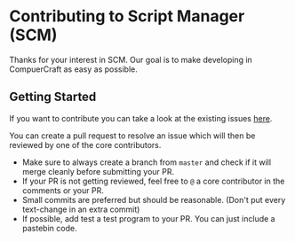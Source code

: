 # Contributing to Script Manager (SCM)
Thanks for your interest in SCM. Our goal is to make developing in CompuerCraft as easy as possible.

## Getting Started
If you want to contribute you can take a look at the existing issues [here](https://github.com/mc-cc-scripts/script-manager/issues).

You can create a pull request to resolve an issue which will then be reviewed by one of the core contributors.

- Make sure to always create a branch from `master` and check if it will merge cleanly before submitting your PR.
- If your PR is not getting reviewed, feel free to `@` a core contributor in the comments or your PR.
- Small commits are preferred but should be reasonable. (Don't put every text-change in an extra commit)
- If possible, add test a test program to your PR. You can just include a pastebin code.